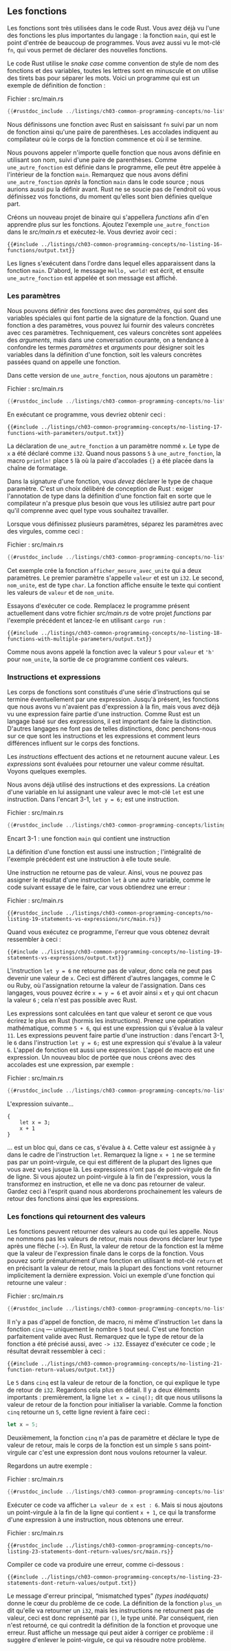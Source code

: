 <!--
## Functions
-->

## Les fonctions

<!--
Functions are prevalent in Rust code. You’ve already seen one of the most
important functions in the language: the `main` function, which is the entry
point of many programs. You’ve also seen the `fn` keyword, which allows you to
declare new functions.
-->

Les fonctions sont très utilisées dans le code Rust. Vous avez déjà vu l'une des
fonctions les plus importantes du langage : la fonction `main`, qui est le point
d'entrée de beaucoup de programmes. Vous avez aussi vu le mot-clé `fn`, qui vous
permet de déclarer des nouvelles fonctions.

<!--
Rust code uses *snake case* as the conventional style for function and variable
names, in which all letters are lowercase and underscores separate words.
Here’s a program that contains an example function definition:
-->

Le code Rust utilise le *snake case* comme convention de style de nom des
fonctions et des variables, toutes les lettres sont en minuscule et on utilise
des tirets bas pour séparer les mots. Voici un programme qui est un exemple de
définition de fonction :

<!--
<span class="filename">Filename: src/main.rs</span>
-->

<span class="filename">Fichier : src/main.rs</span>

<!--
```rust
{{#rustdoc_include ../listings-sources/ch03-common-programming-concepts/no-listing-16-functions/src/main.rs}}
```
-->

```rust
{{#rustdoc_include ../listings/ch03-common-programming-concepts/no-listing-16-functions/src/main.rs}}
```

<!--
We define a function in Rust by entering `fn` followed by a function name and a
set of parentheses. The curly brackets tell the compiler where the function
body begins and ends.
-->

Nous définissons une fonction avec Rust en saisissant `fn` suivi par un nom de
fonction ainsi qu'une paire de parenthèses. Les accolades indiquent au
compilateur où le corps de la fonction commence et où il se termine.

<!--
We can call any function we’ve defined by entering its name followed by a set
of parentheses. Because `another_function` is defined in the program, it can be
called from inside the `main` function. Note that we defined `another_function`
*after* the `main` function in the source code; we could have defined it before
as well. Rust doesn’t care where you define your functions, only that they’re
defined somewhere.
-->

Nous pouvons appeler n'importe quelle fonction que nous avons définie en
utilisant son nom, suivi d'une paire de parenthèses. Comme `une_autre_fonction`
est définie dans le programme, elle peut être appelée à l'intérieur de la
fonction `main`. Remarquez que nous avons défini `une_autre_fonction` *après*
la fonction `main` dans le code source ; nous aurions aussi pu la définir avant.
Rust ne se soucie pas de l'endroit où vous définissez vos fonctions, du moment
qu'elles sont bien définies quelque part.

<!--
Let’s start a new binary project named *functions* to explore functions
further. Place the `another_function` example in *src/main.rs* and run it. You
should see the following output:
-->

Créons un nouveau projet de binaire qui s'appellera *functions* afin d'en
apprendre plus sur les fonctions. Ajoutez l'exemple `une_autre_fonction` dans le
*src/main.rs* et exécutez-le. Vous devriez avoir ceci :

<!--
```console
{{#include ../listings-sources/ch03-common-programming-concepts/no-listing-16-functions/output.txt}}
```
-->

```console
{{#include ../listings/ch03-common-programming-concepts/no-listing-16-functions/output.txt}}
```

<!--
The lines execute in the order in which they appear in the `main` function.
First, the “Hello, world!” message prints, and then `another_function` is
called and its message is printed.
-->

Les lignes s'exécutent dans l'ordre dans lequel elles apparaissent dans la
fonction `main`. D'abord, le message `Hello, world!` est écrit, et ensuite
`une_autre_fonction` est appelée et son message est affiché.

<!--
### Parameters
-->

### Les paramètres

<!--
We can define functions to have *parameters*, which are special variables that
are part of a function’s signature. When a function has parameters, you can
provide it with concrete values for those parameters. Technically, the concrete
values are called *arguments*, but in casual conversation, people tend to use
the words *parameter* and *argument* interchangeably for either the variables
in a function’s definition or the concrete values passed in when you call a
function.
-->

Nous pouvons définir des fonctions avec des *paramètres*, qui sont des
variables spéciales qui font partie de la signature de la fonction. Quand une
fonction a des paramètres, vous pouvez lui fournir des valeurs concrètes avec
ces paramètres. Techniquement, ces valeurs concrètes sont appelées des
*arguments*, mais dans une conversation courante, on a tendance à
confondre les termes *paramètres* et *arguments* pour désigner soit les
variables dans la définition d'une fonction, soit les valeurs concrètes passées
quand on appelle une fonction.

<!--
In this version of `another_function` we add a parameter:
-->

Dans cette version de `une_autre_fonction`, nous ajoutons un paramètre :

<!--
<span class="filename">Filename: src/main.rs</span>
-->

<span class="filename">Fichier : src/main.rs</span>

<!--
```rust
{{#rustdoc_include ../listings-sources/ch03-common-programming-concepts/no-listing-17-functions-with-parameters/src/main.rs}}
```
-->

```rust
{{#rustdoc_include ../listings/ch03-common-programming-concepts/no-listing-17-functions-with-parameters/src/main.rs}}
```

<!--
Try running this program; you should get the following output:
-->

En exécutant ce programme, vous devriez obtenir ceci :

<!--
```console
{{#include ../listings-sources/ch03-common-programming-concepts/no-listing-17-functions-with-parameters/output.txt}}
```
-->

```console
{{#include ../listings/ch03-common-programming-concepts/no-listing-17-functions-with-parameters/output.txt}}
```

<!--
The declaration of `another_function` has one parameter named `x`. The type of
`x` is specified as `i32`. When we pass `5` in to `another_function`, the
`println!` macro puts `5` where the pair of curly brackets were in the format
string.
-->

La déclaration de `une_autre_fonction` a un paramètre nommé `x`. Le type de
`x` a été déclaré comme `i32`. Quand nous passons `5` à `une_autre_fonction`, la
macro `println!` place `5` là où la paire d'accolades `{}` a été placée dans la
chaîne de formatage.

<!--
In function signatures, you *must* declare the type of each parameter. This is
a deliberate decision in Rust’s design: requiring type annotations in function
definitions means the compiler almost never needs you to use them elsewhere in
the code to figure out what type you mean.
-->

Dans la signature d'une fonction, vous *devez* déclarer le type de chaque
paramètre. C'est un choix délibéré de conception de Rust : exiger l'annotation
de type dans la définition d'une fonction fait en sorte que le compilateur n'a
presque plus besoin que vous les utilisiez autre part pour qu'il comprenne avec
quel type vous souhaitez travailler.

<!--
When defining multiple parameters, separate the parameter declarations with
commas, like this:
-->

Lorsque vous définissez plusieurs paramètres, séparez les paramètres avec des
virgules, comme ceci :

<!--
<span class="filename">Filename: src/main.rs</span>
-->

<span class="filename">Fichier : src/main.rs</span>

<!--
```rust
{{#rustdoc_include ../listings-sources/ch03-common-programming-concepts/no-listing-18-functions-with-multiple-parameters/src/main.rs}}
```
-->

```rust
{{#rustdoc_include ../listings/ch03-common-programming-concepts/no-listing-18-functions-with-multiple-parameters/src/main.rs}}
```

<!--
This example creates a function named `print_labeled_measurement` with two
parameters. The first parameter is named `value` and is an `i32`. The second is
named `unit_label` and is type `char`. The function then prints text containing
both the `value` and the `unit_label`.
-->

Cet exemple crée la fonction `afficher_mesure_avec_unite` qui a deux paramètres.
Le premier paramètre s'appelle `valeur` et est un `i32`. Le second, `nom_unite`,
est de type `char`. La fonction affiche ensuite le texte qui contient les
valeurs de `valeur` et de `nom_unite`.

<!--
Let’s try running this code. Replace the program currently in your *functions*
project’s *src/main.rs* file with the preceding example and run it using `cargo
run`:
-->

Essayons d'exécuter ce code. Remplacez le programme présent actuellement dans
votre fichier *src/main.rs* de votre projet *functions* par l'exemple précédent
et lancez-le en utilisant `cargo run` :

<!--
```console
{{#include ../listings-sources/ch03-common-programming-concepts/no-listing-18-functions-with-multiple-parameters/output.txt}}
```
-->

```console
{{#include ../listings/ch03-common-programming-concepts/no-listing-18-functions-with-multiple-parameters/output.txt}}
```

<!--
Because we called the function with `5` as the value for `value` and `'h'` as
the value for `unit_label`, the program output contains those values.
-->

Comme nous avons appelé la fonction avec la valeur `5` pour `valeur` et `'h'`
pour `nom_unite`, la sortie de ce programme contient ces valeurs.

<!--
### Statements and Expressions
-->

### Instructions et expressions

<!--
Function bodies are made up of a series of statements optionally ending in an
expression. So far, the functions we've covered haven't included an ending
expression, but you have seen an expression as part of a statement. Because
Rust is an expression-based language, this is an important distinction to
understand. Other languages don’t have the same distinctions, so let’s look at
what statements and expressions are and how their differences affect the bodies
of functions.
-->

Les corps de fonctions sont constitués d'une série d'instructions qui se
termine éventuellement par une expression. Jusqu'à présent, les fonctions que
nous avons vu n'avaient pas d'expression à la fin, mais vous avez déjà vu une
expression faire partie d'une instruction. Comme Rust est un langage basé sur
des expressions, il est important de faire la distinction. D'autres langages ne
font pas de telles distinctions, donc penchons-nous sur ce que sont les
instructions et les expressions et comment leurs différences influent sur le
corps des fonctions.

<!--
*Statements* are instructions that perform some action and do not return a
value. *Expressions* evaluate to a resulting value. Let’s look at some examples.
-->

Les *instructions* effectuent des actions et ne retournent aucune valeur.
Les *expressions* sont évaluées pour retourner une valeur comme résultat.
Voyons quelques exemples.

<!--
We’ve actually already used statements and expressions. Creating a variable and
assigning a value to it with the `let` keyword is a statement. In Listing 3-1,
`let y = 6;` is a statement.
-->

Nous avons déjà utilisé des instructions et des expressions. La création d'une
variable en lui assignant une valeur avec le mot-clé `let` est une instruction.
Dans l'encart 3-1, `let y = 6;` est une instruction.

<!--
<span class="filename">Filename: src/main.rs</span>
-->

<span class="filename">Fichier : src/main.rs</span>

<!--
```rust
{{#rustdoc_include ../listings-sources/ch03-common-programming-concepts/listing-03-01/src/main.rs}}
```
-->

```rust
{{#rustdoc_include ../listings/ch03-common-programming-concepts/listing-03-01/src/main.rs}}
```

<!-- markdownlint-disable -->
<!--
<span class="caption">Listing 3-1: A `main` function declaration containing one statement</span>
-->
<!-- markdownlint-restore -->

<span class="caption">Encart 3-1 : une fonction `main` qui contient une
instruction</span>

<!--
Function definitions are also statements; the entire preceding example is a
statement in itself.
-->

La définition d'une fonction est aussi une instruction ; l'intégralité de
l'exemple précédent est une instruction à elle toute seule.

<!--
Statements do not return values. Therefore, you can’t assign a `let` statement
to another variable, as the following code tries to do; you’ll get an error:
-->

Une instruction ne retourne pas de valeur. Ainsi, vous ne pouvez pas assigner
le résultat d'une instruction `let` à une autre variable, comme le code suivant
essaye de le faire, car vous obtiendrez une erreur :

<!--
<span class="filename">Filename: src/main.rs</span>
-->

<span class="filename">Fichier : src/main.rs</span>

<!--
```rust,ignore,does_not_compile
{{#rustdoc_include ../listings-sources/ch03-common-programming-concepts/no-listing-19-statements-vs-expressions/src/main.rs}}
```
-->

```rust,ignore,does_not_compile
{{#rustdoc_include ../listings/ch03-common-programming-concepts/no-listing-19-statements-vs-expressions/src/main.rs}}
```

<!--
When you run this program, the error you’ll get looks like this:
-->

Quand vous exécutez ce programme, l'erreur que vous obtenez devrait ressembler à
ceci :

<!--
```console
{{#include ../listings-sources/ch03-common-programming-concepts/no-listing-19-statements-vs-expressions/output.txt}}
```
-->

```console
{{#include ../listings/ch03-common-programming-concepts/no-listing-19-statements-vs-expressions/output.txt}}
```

<!--
The `let y = 6` statement does not return a value, so there isn’t anything for
`x` to bind to. This is different from what happens in other languages, such as
C and Ruby, where the assignment returns the value of the assignment. In those
languages, you can write `x = y = 6` and have both `x` and `y` have the value
`6`; that is not the case in Rust.
-->

L'instruction `let y = 6` ne retourne pas de valeur, donc cela ne peut pas
devenir une valeur de `x`. Ceci est différent d'autres langages, comme le C ou
Ruby, où l'assignation retourne la valeur de l'assignation. Dans ces
langages, vous pouvez écrire `x = y = 6` et avoir ainsi `x` et `y` qui ont
chacun la valeur `6` ; cela n'est pas possible avec Rust.

<!--
Expressions evaluate to a value and make up most of the rest of the code that
you’ll write in Rust. Consider a math operation, such as `5 + 6`, which is an
expression that evaluates to the value `11`. Expressions can be part of
statements: in Listing 3-1, the `6` in the statement `let y = 6;` is an
expression that evaluates to the value `6`. Calling a function is an
expression. Calling a macro is an expression. A new scope block created with
curly brackets is an expression, for example:
-->

Les expressions sont calculées en tant que valeur et seront ce que vous écrirez
le plus en Rust (hormis les instructions). Prenez une opération mathématique,
comme `5 + 6`, qui est une expression qui s'évalue à la valeur `11`. Les
expressions peuvent faire partie d'une instruction : dans l'encart 3-1, le `6`
dans l'instruction `let y = 6;` est une expression qui s'évalue à la valeur `6`.
L'appel de fonction est aussi une expression. L'appel de macro est une
expression. Un nouveau bloc de portée que nous créons avec des accolades est
une expression, par exemple :

<!--
<span class="filename">Filename: src/main.rs</span>
-->

<span class="filename">Fichier : src/main.rs</span>

<!--
```rust
{{#rustdoc_include ../listings-sources/ch03-common-programming-concepts/no-listing-20-blocks-are-expressions/src/main.rs}}
```
-->

```rust
{{#rustdoc_include ../listings/ch03-common-programming-concepts/no-listing-20-blocks-are-expressions/src/main.rs}}
```

<!--
This expression:
-->

L'expression suivante…

<!--
```rust,ignore
{
    let x = 3;
    x + 1
}
```
-->

```rust,ignore
{
    let x = 3;
    x + 1
}
```

<!--
is a block that, in this case, evaluates to `4`. That value gets bound to `y`
as part of the `let` statement. Note that the `x + 1` line doesn't have a
semicolon at the end, unlike most of the lines you’ve seen so far. Expressions
do not include ending semicolons. If you add a semicolon to the end of an
expression, you turn it into a statement, and it will then not return a value.
Keep this in mind as you explore function return values and expressions next.
-->

… est un bloc qui, dans ce cas, s'évalue à `4`. Cette valeur est assignée à `y`
dans le cadre de l'instruction `let`. Remarquez la ligne `x + 1` ne se termine
pas par un point-virgule, ce qui est différent de la plupart des lignes que
vous avez vues jusque là. Les expressions n'ont pas de point-virgule de fin de
ligne. Si vous ajoutez un point-virgule à la fin de l'expression, vous la
transformez en instruction, et elle ne va donc pas retourner de valeur. Gardez
ceci à l'esprit quand nous aborderons prochainement les valeurs de retour des
fonctions ainsi que les expressions.

<!--
### Functions with Return Values
-->

### Les fonctions qui retournent des valeurs

<!--
Functions can return values to the code that calls them. We don’t name return
values, but we do declare their type after an arrow (`->`). In Rust, the return
value of the function is synonymous with the value of the final expression in
the block of the body of a function. You can return early from a function by
using the `return` keyword and specifying a value, but most functions return
the last expression implicitly. Here’s an example of a function that returns a
value:
-->

Les fonctions peuvent retourner des valeurs au code qui les appelle.
Nous ne nommons pas les valeurs de retour, mais nous devons déclarer
leur type après une flèche (`->`). En Rust, la valeur de retour de la fonction
est la même que la valeur de l'expression finale dans le corps de la fonction.
Vous pouvez sortir prématurément d'une fonction en utilisant le mot-clé `return`
et en précisant la valeur de retour, mais la plupart des fonctions vont
retourner implicitement la dernière expression.
Voici un exemple d'une fonction qui retourne une valeur :

<!--
<span class="filename">Filename: src/main.rs</span>
-->

<span class="filename">Fichier : src/main.rs</span>

<!--
```rust
{{#rustdoc_include ../listings-sources/ch03-common-programming-concepts/no-listing-21-function-return-values/src/main.rs}}
```
-->

```rust
{{#rustdoc_include ../listings/ch03-common-programming-concepts/no-listing-21-function-return-values/src/main.rs}}
```

<!--
There are no function calls, macros, or even `let` statements in the `five`
function—just the number `5` by itself. That’s a perfectly valid function in
Rust. Note that the function’s return type is specified too, as `-> i32`. Try
running this code; the output should look like this:
-->

Il n'y a pas d'appel de fonction, de macro, ni même d'instruction `let` dans la
fonction `cinq` — uniquement le nombre `5` tout seul. C'est une fonction
parfaitement valide avec Rust. Remarquez que le type de retour de la fonction a
été précisé aussi, avec `-> i32`. Essayez d'exécuter ce code ; le résultat
devrait ressembler à ceci :

<!--
```console
{{#include ../listings-sources/ch03-common-programming-concepts/no-listing-21-function-return-values/output.txt}}
```
-->

```console
{{#include ../listings/ch03-common-programming-concepts/no-listing-21-function-return-values/output.txt}}
```

<!--
The `5` in `five` is the function’s return value, which is why the return type
is `i32`. Let’s examine this in more detail. There are two important bits:
first, the line `let x = five();` shows that we’re using the return value of a
function to initialize a variable. Because the function `five` returns a `5`,
that line is the same as the following:
-->

Le `5` dans `cinq` est la valeur de retour de la fonction, ce qui explique le
type de retour de `i32`. Regardons cela plus en détail. Il y a deux éléments
importants : premièrement, la ligne `let x = cinq();` dit que nous utilisons
la valeur de retour de la fonction pour initialiser la variable. Comme la
fonction `cinq` retourne un `5`, cette ligne revient à faire ceci :

<!--
```rust
let x = 5;
```
-->

```rust
let x = 5;
```

<!--
Second, the `five` function has no parameters and defines the type of the
return value, but the body of the function is a lonely `5` with no semicolon
because it’s an expression whose value we want to return.
-->

Deuxièmement, la fonction `cinq` n'a pas de paramètre et déclare le type de
valeur de retour, mais le corps de la fonction est un simple `5` sans
point-virgule car c'est une expression dont nous voulons retourner la valeur.

<!--
Let’s look at another example:
-->

Regardons un autre exemple :

<!--
<span class="filename">Filename: src/main.rs</span>
-->

<span class="filename">Fichier : src/main.rs</span>

<!--
```rust
{{#rustdoc_include ../listings-sources/ch03-common-programming-concepts/no-listing-22-function-parameter-and-return/src/main.rs}}
```
-->

```rust
{{#rustdoc_include ../listings/ch03-common-programming-concepts/no-listing-22-function-parameter-and-return/src/main.rs}}
```

<!--
Running this code will print `The value of x is: 6`. But if we place a
semicolon at the end of the line containing `x + 1`, changing it from an
expression to a statement, we’ll get an error.
-->

Exécuter ce code va afficher `La valeur de x est : 6`. Mais si nous ajoutons un
point-virgule à la fin de la ligne qui contient `x + 1`, ce qui la transforme
d'une expression à une instruction, nous obtenons une erreur.

<!--
<span class="filename">Filename: src/main.rs</span>
-->

<span class="filename">Fichier : src/main.rs</span>

<!--
```rust,ignore,does_not_compile
{{#rustdoc_include ../listings-sources/ch03-common-programming-concepts/no-listing-23-statements-dont-return-values/src/main.rs}}
```
-->

```rust,ignore,does_not_compile
{{#rustdoc_include ../listings/ch03-common-programming-concepts/no-listing-23-statements-dont-return-values/src/main.rs}}
```

<!--
Compiling this code produces an error, as follows:
-->

Compiler ce code va produire une erreur, comme ci-dessous :

<!--
```console
{{#include ../listings-sources/ch03-common-programming-concepts/no-listing-23-statements-dont-return-values/output.txt}}
```
-->

```console
{{#include ../listings/ch03-common-programming-concepts/no-listing-23-statements-dont-return-values/output.txt}}
```

<!--
The main error message, “mismatched types,” reveals the core issue with this
code. The definition of the function `plus_one` says that it will return an
`i32`, but statements don’t evaluate to a value, which is expressed by `()`,
the unit type. Therefore, nothing is returned, which contradicts the function
definition and results in an error. In this output, Rust provides a message to
possibly help rectify this issue: it suggests removing the semicolon, which
would fix the error.
-->

Le message d'erreur principal, “mismatched types” *(types inadéquats)* donne le
cœur du problème de ce code. La définition de la fonction `plus_un` dit qu'elle
va retourner un `i32`, mais les instructions ne retournent pas de valeur, ceci
est donc représenté par `()`, le type unité. Par conséquent, rien n'est
retourné, ce qui contredit la définition de la fonction et provoque une erreur.
Rust affiche un message qui peut aider à corriger ce problème : il suggère
d'enlever le point-virgule, ce qui va résoudre notre problème.
